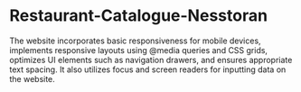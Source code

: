 # Restaurant-Catalogue-Nesstoran
The website incorporates basic responsiveness for mobile devices, implements responsive layouts using @media queries and CSS grids, optimizes UI elements such as navigation drawers, and ensures appropriate text spacing. It also utilizes focus and screen readers for inputting data on the website.
